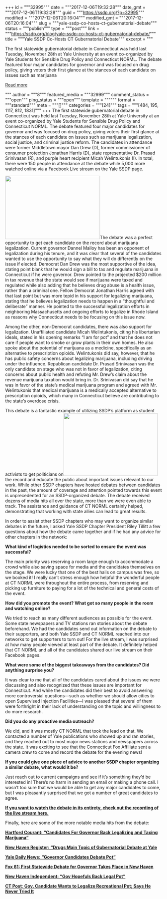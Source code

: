 +++
id = """32995"""
date = """2017-12-06T19:32:28"""
date_gmt = """2017-12-06T19:32:28"""
guid = """https://ssdp.org/?p=32995"""
modified = """2017-12-06T20:16:04"""
modified_gmt = """2017-12-06T20:16:04"""
slug = """yale-ssdp-co-hosts-ct-gubernatorial-debate"""
status = """publish"""
type = """post"""
link = """https://ssdp.org/blog/yale-ssdp-co-hosts-ct-gubernatorial-debate/"""
title = """Yale SSDP Co-Hosts CT Gubernatorial Debate"""
excerpt = """<p>The first statewide gubernatorial debate in Connecticut was held last Tuesday, November 28th at Yale University at an event co-organized by Yale Students for Sensible Drug Policy and Connecticut NORML. The debate featured four major candidates for governor and was focused on drug policy, giving voters their first glance at the stances of each candidate on issues such as marijuana</p>
<div class="h10"></div>
<p><a class="more-link2 flat" href="https://ssdp.org/blog/yale-ssdp-co-hosts-ct-gubernatorial-debate/">Read more</a></p>
"""
author = """8"""
featured_media = """32999"""
comment_status = """open"""
ping_status = """open"""
template = """"""
format = """standard"""
meta = """[]"""
categories = """[24]"""
tags = """[484, 195, 1117, 812, 1831]"""
+++
<span style="font-weight: 400;">The first statewide gubernatorial debate in Connecticut was held last Tuesday, November 28th at Yale University at an event co-organized by Yale Students for Sensible Drug Policy and Connecticut NORML. The debate featured four major candidates for governor and was focused on drug policy, giving voters their first glance at the stances of each candidate on issues such as marijuana legalization, social justice, and criminal justice reform. The candidates in attendance were former Middletown mayor Dan Drew (D), former commissioner of consumer protection Jonathan Harris (D), state representative Dr. Prasad Srinivasan (R), and purple heart recipient Micah Welintukonis (I). In total, there were 150 people in attendance at the debate while 5,000 more watched online via a Facebook Live stream on the Yale SSDP page. </span>

<span style="font-weight: 400;"><img class=" wp-image-32998 alignleft" src="https://ssdp.org/wp-content/uploads/2017/12/24784984_830054883836334_6827226437840568680_o.jpg" alt="" width="305" height="203" srcset="https://ssdp.org/wp-content/uploads/2017/12/24784984_830054883836334_6827226437840568680_o.jpg 2048w, https://ssdp.org/wp-content/uploads/2017/12/24784984_830054883836334_6827226437840568680_o-768x512.jpg 768w" sizes="(max-width: 305px) 100vw, 305px" />The debate was a perfect opportunity to get each candidate on the record about marijuana legalization. Current governor Dannel Malloy has been an opponent of legalization during his tenure, and it was clear that several of the candidates wanted to use the opportunity to say what they will do differently on the issue if elected. Democrat Dan Drew was the most supportive of the idea, stating point blank that he would sign a bill to tax and regulate marijuana in Connecticut if he were governor. Drew pointed to the projected $200 million in tax revenue that the state would see if marijuana were taxed and regulated while also adding that he believes drug abuse is a health issue, rather than a criminal one. Fellow Democrat Jonathan Harris agreed with that last point but was more tepid in his support for legalizing marijuana, stating that he believes legalization needs to happen in a “thoughtful and deliberate” manner. He pointed to the successful legalization efforts in neighboring Massachusetts and ongoing efforts to legalize in Rhode Island as reasons why Connecticut needs to be focusing on this issue now. </span>

<span style="font-weight: 400;">Among the other, non-Democrat candidates, there was also support for legalization. Unaffiliated candidate Micah Welintukonis, citing his libertarian ideals, stated in his opening remarks “I am for pot” and that he does not care if people want to smoke or grow plants in their own homes. He also spoke about the potential of marijuana as a medicine, specifically as an alternative to prescription opioids. Welintukonis did say, however, that he has public safety concerns about legalizing marijuana, including driving under the influence. Republican candidate Dr. Prasad Srinivasan was the only candidate on stage who was not in favor of legalization, citing concerns about public health and refuting Mr. Drew’s claim about the revenue marijuana taxation would bring in. Dr. Srinivasan did say that he was in favor of the state’s medical marijuana program and agreed with Mr. Welintukonis that medical marijuana is a medically accepted alternative to prescription opioids, which many in Connecticut believe are contributing to the state’s overdose crisis. </span>

<span style="font-weight: 400;">This debate is a fantastic example of utilizing SSDP’s platform as student activists to get politicians on<img class=" wp-image-32997 alignright" src="https://ssdp.org/wp-content/uploads/2017/12/24313070_830056520502837_837687868392084247_o.jpg" alt="" width="302" height="201" srcset="https://ssdp.org/wp-content/uploads/2017/12/24313070_830056520502837_837687868392084247_o.jpg 2048w, https://ssdp.org/wp-content/uploads/2017/12/24313070_830056520502837_837687868392084247_o-768x512.jpg 768w" sizes="(max-width: 302px) 100vw, 302px" /> the record and educate the public about important issues relevant to our work. While other SSDP chapters have hosted debates between candidates in the past, the amount of coverage and attention pointed towards this event is unprecedented for an SSDP-organized debate. The debate received dozens of media hits all over the state, more than we were even able to track. The assistance and guidance of CT NORML certainly helped, demonstrating that working with state allies can lead to great results. </span>

<span style="font-weight: 400;">In order to assist other SSDP chapters who may want to organize similar debates in the future, I asked Yale SSDP Chapter President Riley Tillitt a few questions about how the debate came together and if he had any advice for other chapters in the network:</span>

<b>What kind of logistics needed to be sorted to ensure the event was successful?</b>

<span style="font-weight: 400;">The main priority was reserving a room large enough to accommodate a crowd while also saving space for media and the candidates themselves on the stage. We were lucky that one of the best halls on campus was free, so we booked it! I really can&#8217;t stress enough how helpful the wonderful people at CT NORML were throughout the entire process, from reserving and picking up furniture to paying for a lot of the technical and general costs of the event.</span>

<b>How did you promote the event? What got so many people in the room and watching online?</b>

<span style="font-weight: 400;">We tried to reach as many different audiences as possible for the event. Some state newspapers and TV stations ran stories about the debate beforehand. We had the candidates send out information on the debate to their supporters, and both Yale SSDP and CT NORML reached into our networks to get supporters to turn out! For the live stream, I was surprised at how many people viewed at least part of the debate. It definitely helped that CT NORML and all of the candidates shared our live stream on their Facebook pages.</span>

<b>What were some of the biggest takeaways from the candidates? Did anything surprise you? </b>

<span style="font-weight: 400;">It was clear to me that all of the candidates cared about the issues we were discussing and also recognized that these issues are important for Connecticut. And while the candidates did their best to avoid answering more controversial questions—such as whether we should allow cities to open Supervised Injection Facilities—I was pleased that several of them were forthright in their lack of understanding on the topic and willingness to do more research. </span>

<b>Did you do any proactive media outreach?</b>

<span style="font-weight: 400;">We did, and it was mostly CT NORML that took the lead on that. We contacted a number of Yale publications who showed up and ran stories, and they reached out to most major news stations and newspapers across the state. It was exciting to see that the Connecticut Fox Affiliate sent a camera crew to come and record the debate for the evening news!</span>

<b>If you could give one piece of advice to another SSDP chapter organizing a similar debate, what would it be?</b>

<span style="font-weight: 400;">Just reach out to current campaigns and see if it&#8217;s something they&#8217;d be interested in! There&#8217;s no harm in sending an email or making a phone call. I wasn&#8217;t too sure that we would be able to get any major candidates to come, but I was pleasantly surprised that we got a number of great candidates to agree. </span>

<strong><a href="https://www.facebook.com/yalessdp/videos/826933534148469/">If you want to watch the debate in its entirety, check out the recording of the live stream here. </a></strong>

<span style="font-weight: 400;">Finally, here are some of the more notable media hits from the debate:</span>

<a href="http://www.courant.com/politics/hc-pol-marijuana-legalization-connecticut-20171128-story.html"><b>Hartford Courant: “Candidates For Governor Back Legalizing and Taxing Marijuana&#8221;</b></a>

<a href="http://www.nhregister.com/news/article/Drugs-main-topic-of-gubernatorial-debate-at-Yale-12390738.php"><b>New Haven Register: “Drugs Main Topic of Gubernatorial Debate at Yale</b></a>

<a href="https://yaledailynews.com/blog/2017/11/29/governor-candidates-debate-pot/"><b>Yale Daily News: “Governor Candidates Debate Pot”</b></a>

<a href="http://fox61.com/2017/11/28/first-statewide-debate-for-governor-takes-shape-in-new-haven/"><b>Fox 61: First Statewide Debate for Governor Takes Place in New Haven</b></a>

<a href="http://www.newhavenindependent.org/index.php/archives/entry/governor_drug_policy_/"><b>New Haven Independent: “Gov Hopefuls Back Legal Pot”</b></a>

<a href="http://www.ctpost.com/news/article/CT-Politics-Gov-candidate-wants-to-legalize-12372587.php"><b>CT Post</b><span style="font-weight: 400;">: </span><b>Gov. Candidate Wants to Legalize Recreational Pot; Says He Never Tried It </b></a>
